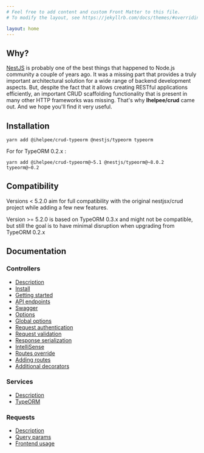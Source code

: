 ```yaml
---
# Feel free to add content and custom Front Matter to this file.
# To modify the layout, see https://jekyllrb.com/docs/themes/#overriding-theme-defaults

layout: home
---
```


## Why?

[NestJS](https://github.com/nestjs/nest) is probably one of the best things that happened to Node.js community a couple of years ago. It was a missing part that provides a truly important architectural solution for a wide range of backend development aspects. But, despite the fact that it allows creating RESTful applications efficiently, an important CRUD scaffolding functionality that is present in many other HTTP frameworks was missing. That's why **Ihelpee/crud** came out. And we hope you'll find it very useful.

## Installation

```
yarn add @ihelpee/crud-typeorm @nestjs/typeorm typeorm
```

For for TypeORM 0.2.x :

```
yarn add @ihelpee/crud-typeorm@~5.1 @nestjs/typeorm@~8.0.2 typeorm@~0.2
```

## Compatibility

Versions < 5.2.0 aim for full compatibility with the original nestjsx/crud project while adding a few new features.

Version >= 5.2.0 is based on TypeORM 0.3.x and might not be compatible, but still the goal is to have minimal disruption when upgrading from TypeORM 0.2.x

## Documentation

### Controllers

- [Description](controllers#description)
- [Install](controllers#install)
- [Getting started](controllers#getting-started)
- [API endpoints](controllers#api-endpoints)
- [Swagger](controllers#swagger)
- [Options](controllers#options)
- [Global options](controllers#global-options)
- [Request authentication](controllers#request-authentication)
- [Request validation](controllers#request-validation)
- [Response serialization](controllers#response-serialization)
- [IntelliSense](controllers#intellisense)
- [Routes override](controllers#routes-override)
- [Adding routes](controllers#adding-routes)
- [Additional decorators](controllers#additional-decorators)

### Services

- [Description](services#description)
- [TypeORM](service-typeorm)

### Requests

- [Description](requests#description)
- [Query params](requests#query-params)
- [Frontend usage](requests#frontend-usage)
